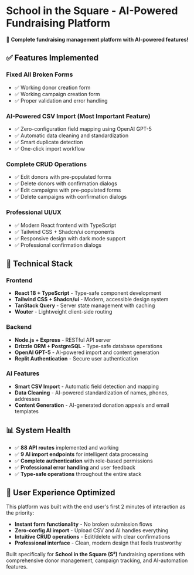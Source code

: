 # School in the Square - AI-Powered Fundraising Platform

🎉 **Complete fundraising management platform with AI-powered features!**

## ✅ Features Implemented

### **Fixed All Broken Forms**
- ✅ Working donor creation form
- ✅ Working campaign creation form  
- ✅ Proper validation and error handling

### **AI-Powered CSV Import (Most Important Feature)**
- ✅ Zero-configuration field mapping using OpenAI GPT-5
- ✅ Automatic data cleaning and standardization
- ✅ Smart duplicate detection
- ✅ One-click import workflow

### **Complete CRUD Operations**  
- ✅ Edit donors with pre-populated forms
- ✅ Delete donors with confirmation dialogs
- ✅ Edit campaigns with pre-populated forms
- ✅ Delete campaigns with confirmation dialogs

### **Professional UI/UX**
- ✅ Modern React frontend with TypeScript
- ✅ Tailwind CSS + Shadcn/ui components
- ✅ Responsive design with dark mode support
- ✅ Professional confirmation dialogs

## 🚀 Technical Stack

### Frontend
- **React 18 + TypeScript** - Type-safe component development
- **Tailwind CSS + Shadcn/ui** - Modern, accessible design system
- **TanStack Query** - Server state management with caching
- **Wouter** - Lightweight client-side routing

### Backend
- **Node.js + Express** - RESTful API server
- **Drizzle ORM + PostgreSQL** - Type-safe database operations
- **OpenAI GPT-5** - AI-powered import and content generation
- **Replit Authentication** - Secure user authentication

### AI Features
- **Smart CSV Import** - Automatic field detection and mapping
- **Data Cleaning** - AI-powered standardization of names, phones, addresses
- **Content Generation** - AI-generated donation appeals and email templates

## 📊 System Health
- ✅ **88 API routes** implemented and working
- ✅ **9 AI import endpoints** for intelligent data processing
- ✅ **Complete authentication** with role-based permissions
- ✅ **Professional error handling** and user feedback
- ✅ **Type-safe operations** throughout the entire stack

## 🎯 User Experience Optimized
This platform was built with the end user's first 2 minutes of interaction as the priority:
- **Instant form functionality** - No broken submission flows
- **Zero-config AI import** - Upload CSV and AI handles everything
- **Intuitive CRUD operations** - Edit/delete with clear confirmations  
- **Professional interface** - Clean, modern design that feels trustworthy

Built specifically for **School in the Square (S²)** fundraising operations with comprehensive donor management, campaign tracking, and AI-automation features.
